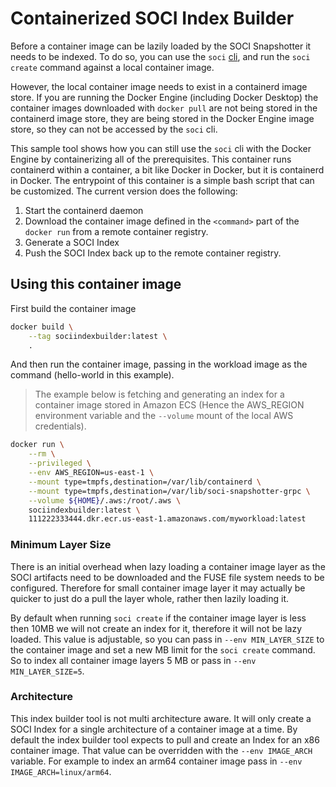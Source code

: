 # Containerized SOCI Index Builder

Before a container image can be lazily loaded by the SOCI Snapshotter it needs
to be indexed. To do so, you can use the `soci`
[cli](https://github.com/awslabs/soci-snapshotter/tree/main/cmd/soci), and run
the `soci create` command against a local container image.

However, the local container image needs to exist in a containerd image store.
If you are running the Docker Engine (including Docker Desktop) the container
images downloaded with `docker pull` are not being stored in the containerd
image store, they are being stored in the Docker Engine image store, so they can
not be accessed by the `soci` cli.

This sample tool shows how you can still use the `soci` cli with the Docker
Engine by containerizing all of the prerequisites. This container runs
containerd within a container, a bit like Docker in Docker, but it is containerd
in Docker. The entrypoint of this container is a simple bash script that can be
customized. The current version does the following:

1. Start the containerd daemon
2. Download the container image defined in the `<command>` part of the `docker
   run` from a remote container registry.
3. Generate a SOCI Index
4. Push the SOCI Index back up to the remote container registry.

## Using this container image

First build the container image

```bash
docker build \
    --tag sociindexbuilder:latest \
    .
```

And then run the container image, passing in the workload image as the
command (hello-world in this example).

> The example below is fetching and generating an index for a container image
> stored in Amazon ECS (Hence the AWS_REGION environment variable and the
> `--volume` mount of the local AWS credentials).

```bash
docker run \
	--rm \
	--privileged \
	--env AWS_REGION=us-east-1 \
	--mount type=tmpfs,destination=/var/lib/containerd \
	--mount type=tmpfs,destination=/var/lib/soci-snapshotter-grpc \
	--volume ${HOME}/.aws:/root/.aws \
	sociindexbuilder:latest \
	111222333444.dkr.ecr.us-east-1.amazonaws.com/myworkload:latest
```

### Minimum Layer Size

There is an initial overhead when lazy loading a container image layer as the
SOCI artifacts need to be downloaded and the FUSE file system needs to be
configured. Therefore for small container image layer it may actually be quicker
to just do a pull the layer whole, rather then lazily loading it.

By default when running `soci create` if the container image layer is less then
10MB we will not create an index for it, therefore it will not be lazy loaded.
This value is adjustable, so you can pass in `--env MIN_LAYER_SIZE` to the
container image and set a new MB limit for the `soci create` command. So to
index all container image layers 5 MB or pass in `--env MIN_LAYER_SIZE=5`.

### Architecture

This index builder tool is not multi architecture aware. It will only create a
SOCI Index for a single architecture of a container image at a time. By default
the index builder tool expects to pull and create an Index for an x86 container
image. That value can be overridden with the `--env IMAGE_ARCH` variable. For
example to index an arm64 container image pass in `--env
IMAGE_ARCH=linux/arm64`.